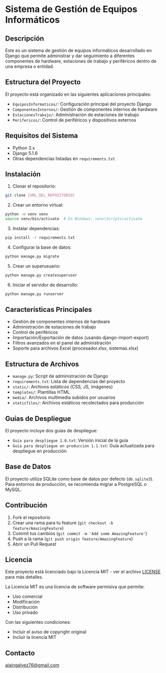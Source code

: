 # Sistema de Gestión de Equipos Informáticos

## Descripción
Este es un sistema de gestión de equipos informáticos desarrollado en Django que permite administrar y dar seguimiento a diferentes componentes de hardware, estaciones de trabajo y periféricos dentro de una empresa o entidad.

## Estructura del Proyecto
El proyecto está organizado en las siguientes aplicaciones principales:
- `EquiposInformaticos/`: Configuración principal del proyecto Django
- `ComponentesInternos/`: Gestión de componentes internos de hardware
- `EstacionesTrabajo/`: Administración de estaciones de trabajo
- `Perifericos/`: Control de periféricos y dispositivos externos

## Requisitos del Sistema
- Python 3.x
- Django 5.1.6
- Otras dependencias listadas en `requirements.txt`

## Instalación

1. Clonar el repositorio:
```bash
git clone [URL_DEL_REPOSITORIO]
```

2. Crear un entorno virtual:
```bash
python -m venv venv
source venv/bin/activate  # En Windows: venv\Scripts\activate
```

3. Instalar dependencias:
```bash
pip install -r requirements.txt
```

4. Configurar la base de datos:
```bash
python manage.py migrate
```

5. Crear un superusuario:
```bash
python manage.py createsuperuser
```

6. Iniciar el servidor de desarrollo:
```bash
python manage.py runserver
```

## Características Principales
- Gestión de componentes internos de hardware
- Administración de estaciones de trabajo
- Control de periféricos
- Importación/Exportación de datos (usando django-import-export)
- Filtros avanzados en el panel de administración
- Soporte para archivos Excel (procesador.xlsx, sistemas.xlsx)

## Estructura de Archivos
- `manage.py`: Script de administración de Django
- `requirements.txt`: Lista de dependencias del proyecto
- `static/`: Archivos estáticos (CSS, JS, imágenes)
- `templates/`: Plantillas HTML
- `media/`: Archivos multimedia subidos por usuarios
- `staticfiles/`: Archivos estáticos recolectados para producción

## Guías de Despliegue
El proyecto incluye dos guías de despliegue:
- `Guia para despliegue 1.0.txt`: Versión inicial de la guía
- `Guia para despliegue en produccion 1.1.txt`: Guía actualizada para despliegue en producción

## Base de Datos
El proyecto utiliza SQLite como base de datos por defecto (`db.sqlite3`). Para entornos de producción, se recomienda migrar a PostgreSQL o MySQL.

## Contribución
1. Fork el repositorio
2. Crear una rama para tu feature (`git checkout -b feature/AmazingFeature`)
3. Commit tus cambios (`git commit -m 'Add some AmazingFeature'`)
4. Push a la rama (`git push origin feature/AmazingFeature`)
5. Abrir un Pull Request

## Licencia
Este proyecto está licenciado bajo la Licencia MIT - ver el archivo [LICENSE](LICENSE) para más detalles.

La Licencia MIT es una licencia de software permisiva que permite:
- Uso comercial
- Modificación
- Distribución
- Uso privado

Con las siguientes condiciones:
- Incluir el aviso de copyright original
- Incluir la licencia MIT

## Contacto
alaingalvez76@gmail.com